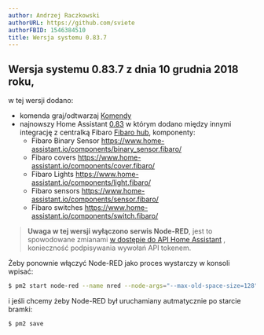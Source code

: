 ```yaml
---
author: Andrzej Raczkowski
authorURL: https://github.com/sviete
authorFBID: 1546384510
title: Wersja systemu 0.83.7  
---
```


## Wersja systemu 0.83.7  z dnia 10 grudnia 2018 roku,

w tej wersji dodano:
- komenda graj/odtwarzaj [Komendy](/docs/ais_app_assistent_commands)
- najnowszy Home Assistant <a href="https://www.home-assistant.io/blog/2018/11/29/release-83/" target="_blank">0.83</a> w którym dodano między innymi integrację z centralką Fibaro <a href="https://www.home-assistant.io/components/fibaro/" target="_blank">Fibaro hub</a>, komponenty:
  * Fibaro Binary Sensor https://www.home-assistant.io/components/binary_sensor.fibaro/
  * Fibaro covers https://www.home-assistant.io/components/cover.fibaro/
  * Fibaro Lights https://www.home-assistant.io/components/light.fibaro/
  * Fibaro sensors https://www.home-assistant.io/components/sensor.fibaro/
  * Fibaro switches https://www.home-assistant.io/components/switch.fibaro/


> **Uwaga w tej wersji wyłączono serwis Node-RED**, jest to spowodowane zmianami <a href="https://developers.home-assistant.io/docs/auth_api.html#long-lived-access-token" target="_blank"> w dostępie do API Home Assistant</a> , konieczność podpisywania wywołań API tokenem.


 Żeby ponownie włączyć Node-RED jako proces wystarczy w konsoli wpisać:


```bash
$ pm2 start node-red --name nred --node-args="--max-old-space-size=128"
```
i jeśli chcemy żeby Node-RED był uruchamiany autmatycznie po starcie bramki:

```bash
$ pm2 save
```
